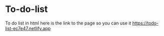 # To-do-list
To do list in html 
here is the link to the page so you can use it https://todo-list-ec7e47.netlify.app
